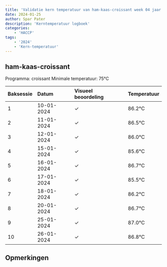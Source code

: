 ```yaml
---
title: 'Validatie kern temperatuur van ham-kaas-croissant week 04 jaar 2024'
date: 2024-01-25
author: Spar Pater
description: 'Kerntemperatuur logboek'
categories:
    - 'HACCP'
tags:
    - '2024'
    - 'Kern-temperatuur'
---
```


## ham-kaas-croissant

Programma: croissant
Minimale temperatuur: 75°C

| Baksessie | Datum | Visueel beoordeling | Temperatuur |
|:---|:---|:---|:---|
| 1 | 10-01-2024 | &check; | 86.2°C |
| 2 | 11-01-2024 | &check; | 86.5°C |
| 3 | 12-01-2024 | &check; | 86.0°C |
| 4 | 15-01-2024 | &check; | 85.6°C |
| 5 | 16-01-2024 | &check; | 86.7°C |
| 6 | 17-01-2024 | &check; | 85.5°C |
| 7 | 18-01-2024 | &check; | 86.2°C |
| 8 | 20-01-2024 | &check; | 86.7°C |
| 9 | 25-01-2024 | &check; | 87.0°C |
| 10 | 26-01-2024 | &check; | 86.8°C |

## Opmerkingen


